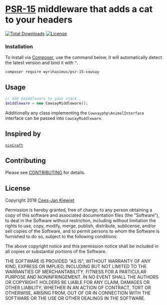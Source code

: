 # [PSR-15](http://www.php-fig.org/psr/psr-15/) middleware that adds a cat to your headers

[![Total Downloads](https://poser.pugx.org/WyriHaximus/psr-15-cowsay/downloads.png)](https://packagist.org/packages/WyriHaximus/psr-15-cowsay/stats)
[![License](https://poser.pugx.org/WyriHaximus/psr-15-cowsay/license.png)](https://packagist.org/packages/wyrihaximus/psr-15-cowsay)

### Installation ###

To install via [Composer](http://getcomposer.org/), use the command below, it will automatically detect the latest version and bind it with `^`.

```
composer require wyrihaximus/psr-15-cowsay 
```

## Usage ##

```php
// Add $middleware to your stack
$middleware = new CowsayMiddleware();
```

Additionally any class implementing the `Cowsayphp\AnimalInterface` interface can be passed into `CowsayMiddleware`.

## Inspired by ##

[`nixCraft`](https://twitter.com/nixcraft/status/1027639812378054656)

## Contributing ##

Please see [CONTRIBUTING](CONTRIBUTING.md) for details.

## License ##

Copyright 2018 [Cees-Jan Kiewiet](http://wyrihaximus.net/)

Permission is hereby granted, free of charge, to any person
obtaining a copy of this software and associated documentation
files (the "Software"), to deal in the Software without
restriction, including without limitation the rights to use,
copy, modify, merge, publish, distribute, sublicense, and/or sell
copies of the Software, and to permit persons to whom the
Software is furnished to do so, subject to the following
conditions:

The above copyright notice and this permission notice shall be
included in all copies or substantial portions of the Software.

THE SOFTWARE IS PROVIDED "AS IS", WITHOUT WARRANTY OF ANY KIND,
EXPRESS OR IMPLIED, INCLUDING BUT NOT LIMITED TO THE WARRANTIES
OF MERCHANTABILITY, FITNESS FOR A PARTICULAR PURPOSE AND
NONINFRINGEMENT. IN NO EVENT SHALL THE AUTHORS OR COPYRIGHT
HOLDERS BE LIABLE FOR ANY CLAIM, DAMAGES OR OTHER LIABILITY,
WHETHER IN AN ACTION OF CONTRACT, TORT OR OTHERWISE, ARISING
FROM, OUT OF OR IN CONNECTION WITH THE SOFTWARE OR THE USE OR
OTHER DEALINGS IN THE SOFTWARE.
